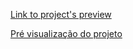 <a href="https://pedroleite321.github.io/One1stChallenge/">Link to project's preview</a>
<p><a href="https://pedroleite321.github.io/One1stChallenge/">Pré visualização do projeto</a></p>